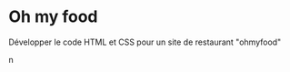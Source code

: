 # Oh my food

Développer le code HTML et CSS pour un site de restaurant "ohmyfood"























 n
















